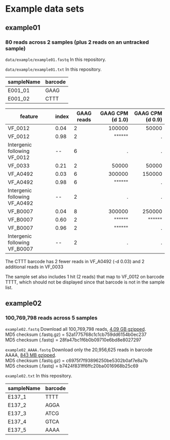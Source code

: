 # Example data sets

## example01

### 80 reads across 2 samples (plus 2 reads on an untracked sample)

`data/example/example01.fastq` In this repository.  

`data/example/example01.txt` In this repository.

sampleName  | barcode
------------- | -------------
E001_01  | GAAG
E001_02  | CTTT


feature | index | GAAG reads | GAAG CPM (d 1.0) | GAAG CPM (d 0.9)
---- | ---- | ---- | ----: | ----:
VF_0012 | 0.04 | 2 | 100000 | 50000
VF_0012 | 0.98 | 2 | """""" | .
Intergenic following VF_0012 | -- | 6 | . | .
VF_0033 | 0.21 | 2 | 50000 | 50000
VF_A0492 | 0.03 | 6 | 300000 | 150000
VF_A0492 | 0.98 | 6 | """""" | .
Intergenic following VF_A0492 | -- | 2 | . | .
VF_B0007 | 0.04 | 8 | 300000 | 250000
VF_B0007 | 0.60 | 2 | """""" | """"""
VF_B0007 | 0.96 | 2 | """""" | .
Intergenic following VF_B0007 | -- | 2 | . | .

The CTTT barcode has 2 fewer reads in VF_A0492 (-d 0.03) and 2 additional reads in VF_0033  

The sample set also includes 1 hit (2 reads) that map to VF_0012 on barcode TTTT, which should not be displayed since that barcode is not in the sample list.



## example02

### 100,769,798 reads across 5 samples

`example02.fastq` Download all 100,769,798 reads, [4.09 GB gzipped](http://bit.ly/1MnBq18).  
MD5 checksum (.fastq.gz) = 52a1775768c1c1cb759dd6154b0ec237   
MD5 checksum (.fastq) = 28fa47bc1f6b0b09710e6bd8e8027297  

`example02_AAAA.fastq` Download only the 20,956,625 reads in barcode AAAA, [843 MB gzipped](http://bit.ly/1WXYJWK).  
MD5 checksum (.fastq.gz) = c6975f7f93896250be5302b0af7e8a7b  
MD5 checksum (.fastq) = b7424f831ff6ffc20ba0016968b25c69

`example02.txt` In this repository.

sampleName  | barcode
------------- | -------------
E137_1	| TTTT
E137_2	| AGGA
E137_3	| ATCG
E137_4	| GTCA
E137_5	| AAAA

